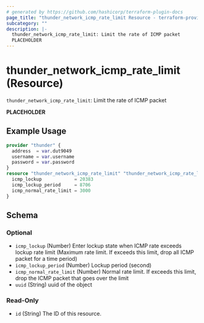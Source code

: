 ```yaml
---
# generated by https://github.com/hashicorp/terraform-plugin-docs
page_title: "thunder_network_icmp_rate_limit Resource - terraform-provider-thunder"
subcategory: ""
description: |-
  thunder_network_icmp_rate_limit: Limit the rate of ICMP packet
  PLACEHOLDER
---
```


# thunder_network_icmp_rate_limit (Resource)

`thunder_network_icmp_rate_limit`: Limit the rate of ICMP packet

__PLACEHOLDER__

## Example Usage

```terraform
provider "thunder" {
  address  = var.dut9049
  username = var.username
  password = var.password
}
resource "thunder_network_icmp_rate_limit" "thunder_network_icmp_rate_limit" {
  icmp_lockup            = 20383
  icmp_lockup_period     = 8706
  icmp_normal_rate_limit = 3000
}
```

<!-- schema generated by tfplugindocs -->
## Schema

### Optional

- `icmp_lockup` (Number) Enter lockup state when ICMP rate exceeds lockup rate limit (Maximum rate limit. If exceeds this limit, drop all ICMP packet for a time period)
- `icmp_lockup_period` (Number) Lockup period (second)
- `icmp_normal_rate_limit` (Number) Normal rate limit. If exceeds this limit, drop the ICMP packet that goes over the limit
- `uuid` (String) uuid of the object

### Read-Only

- `id` (String) The ID of this resource.


